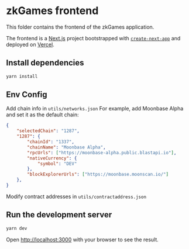 # zkGames frontend

This folder contains the frontend of the zkGames application.

The frontend is a [Next.js](https://nextjs.org/) project bootstrapped with [`create-next-app`](https://github.com/vercel/next.js/tree/canary/packages/create-next-app) and deployed on [Vercel](https://github.com/vercel/vercel).

## Install dependencies

```bash
yarn install
```

## Env Config
Add chain info in `utils/networks.json`
For example, add Moonbase Alpha and set it as the default chain:
```json
{
    "selectedChain": "1287",
    "1287": {
        "chainId": "1337",
        "chainName": "Moonbase Alpha",
        "rpcUrls": ["https://moonbase-alpha.public.blastapi.io"],
        "nativeCurrency": {
            "symbol": "DEV"
        },
        "blockExplorerUrls": ["https://moonbase.moonscan.io/"]
    },
}
```

Modify contract addresses in `utils/contractaddress.json`


## Run the development server

```bash
yarn dev
```

Open [http://localhost:3000](http://localhost:3000) with your browser to see the result.
